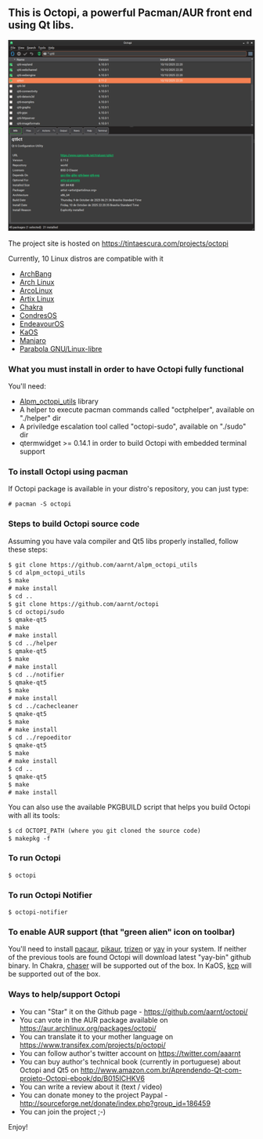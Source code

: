 ## This is Octopi, a powerful Pacman/AUR front end using Qt libs.

![Main window](https://raw.githubusercontent.com/aarnt/octopi/master/octopi-mainwindow.png)

The project site is hosted on https://tintaescura.com/projects/octopi

Currently, 10 Linux distros are compatible with it

 * [ArchBang](http://archbang.org/)
 * [Arch Linux](https://www.archlinux.org/)
 * [ArcoLinux](https://arcolinux.info/)
 * [Artix Linux](https://artixlinux.org)
 * [Chakra](https://chakralinux.org/)
 * [CondresOS](https://condresos.codelinsoft.it/)
 * [EndeavourOS](https://endeavouros.com/)
 * [KaOS](https://kaosx.us/)
 * [Manjaro](https://manjaro.org/)
 * [Parabola GNU/Linux-libre](https://www.parabola.nu/)

### What you must install in order to have Octopi fully functional

You'll need:
 * [Alpm_octopi_utils](https://github.com/aarnt/alpm_octopi_utils/) library
 * A helper to execute pacman commands called "octphelper", available on "./helper" dir
 * A priviledge escalation tool called "octopi-sudo", available on "./sudo" dir
 * qtermwidget >= 0.14.1 in order to build Octopi with embedded terminal support
 
### To install Octopi using pacman

If Octopi package is available in your distro's repository, you can just type:

```
# pacman -S octopi
```

### Steps to build Octopi source code

Assuming you have vala compiler and Qt5 libs properly installed, follow these steps:

```
$ git clone https://github.com/aarnt/alpm_octopi_utils
$ cd alpm_octopi_utils
$ make
# make install
$ cd ..
$ git clone https://github.com/aarnt/octopi
$ cd octopi/sudo
$ qmake-qt5
$ make
# make install
$ cd ../helper
$ qmake-qt5
$ make
# make install
$ cd ../notifier
$ qmake-qt5
$ make
# make install
$ cd ../cachecleaner
$ qmake-qt5
$ make
# make install
$ cd ../repoeditor
$ qmake-qt5
$ make
# make install
$ cd ..
$ qmake-qt5
$ make
# make install
```

You can also use the available PKGBUILD script that helps you build Octopi with all its tools:

```
$ cd OCTOPI_PATH (where you git cloned the source code)
$ makepkg -f
```

### To run Octopi

```
$ octopi
```

### To run Octopi Notifier

```
$ octopi-notifier
```

### To enable AUR support (that "green alien" icon on toolbar)

You'll need to install [pacaur](https://github.com/rmarquis/pacaur), 
[pikaur](https://github.com/actionless/pikaur), [trizen](https://github.com/trizen/trizen) or 
[yay](https://github.com/Jguer/yay) in your system. 
If neither of the previous tools are found Octopi will download latest "yay-bin" github binary.
In Chakra, [chaser](https://github.com/ccr-tools/chaser) will be supported out of the box.
In KaOS, [kcp](https://github.com/bvaudour/kcp) will be supported out of the box.

### Ways to help/support Octopi

 * You can "Star" it on the Github page - https://github.com/aarnt/octopi/
 * You can vote in the AUR package available on https://aur.archlinux.org/packages/octopi/
 * You can translate it to your mother language on https://www.transifex.com/projects/p/octopi/
 * You can follow author's twitter account on https://twitter.com/aaarnt
 * You can buy author's technical book (currently in portuguese) about Octopi and Qt5 on 
http://www.amazon.com.br/Aprendendo-Qt-com-projeto-Octopi-ebook/dp/B015ICHKV6
 * You can write a review about it (text / video)
 * You can donate money to the project Paypal - http://sourceforge.net/donate/index.php?group_id=186459
 * You can join the project ;-)


Enjoy!
